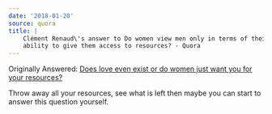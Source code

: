 ```yaml
---
date: '2018-01-20'
source: quora
title: |
    Clément Renaud\'s answer to Do women view men only in terms of their
    ability to give them access to resources? - Quora
---
```


Originally Answered: [Does love even exist or do women just want you for
your
resources?](http://quora.com/Does-love-even-exist-or-do-women-just-want-you-for-your-resources?no_redirect=1)

Throw away all your resources, see what is left then maybe you can start
to answer this question yourself.
